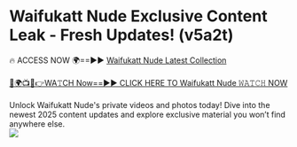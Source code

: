 # Waifukatt Nude Exclusive Content Leak - Fresh Updates! (v5a2t)

🔥 ACCESS NOW 🌍==►► <a href="https://tinyurl.com/yc657z5k" rel="nofollow">Waifukatt Nude Latest Collection</a>
<br><br>
[🔴🌍📺📱👉WA𝚃CH Now==►► CLICK HERE TO Waifukatt Nude 𝚆𝙰𝚃𝙲𝙷 NOW](https://tinyurl.com/yc657z5k)
<br><br>
Unlock Waifukatt Nude's private videos and photos today! Dive into the newest 2025 content updates and explore exclusive material you won’t find anywhere else.
<br>
<a href="https://tinyurl.com/yc657z5k" rel="nofollow" data-target="animated-image.originalLink"><img src="https://camo.githubusercontent.com/8a4f000d20f83aca3bf7ec5f350d767afa0574a8a352519fd8cfa583a6f93a33/68747470733a2f2f692e696d6775722e636f6d2f644a486b345a712e676966" data-canonical-src="https://i.imgur.com/dJHk4Zq.gif" style="max-width: 100%; display: inline-block;" data-target="animated-image.originalImage"></a>
<br>

